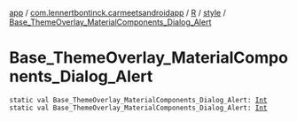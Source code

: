 [app](../../../index.md) / [com.lennertbontinck.carmeetsandroidapp](../../index.md) / [R](../index.md) / [style](index.md) / [Base_ThemeOverlay_MaterialComponents_Dialog_Alert](./-base_-theme-overlay_-material-components_-dialog_-alert.md)

# Base_ThemeOverlay_MaterialComponents_Dialog_Alert

`static val Base_ThemeOverlay_MaterialComponents_Dialog_Alert: `[`Int`](https://kotlinlang.org/api/latest/jvm/stdlib/kotlin/-int/index.html)
`static val Base_ThemeOverlay_MaterialComponents_Dialog_Alert: `[`Int`](https://kotlinlang.org/api/latest/jvm/stdlib/kotlin/-int/index.html)